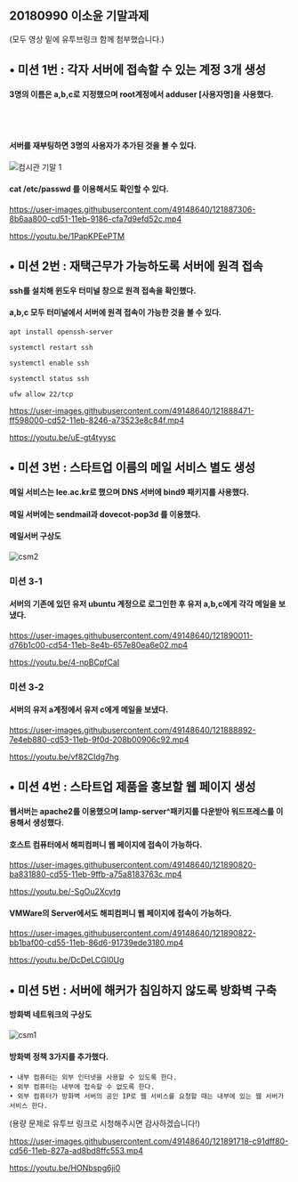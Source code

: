 ## 20180990 이소윤 기말과제
 
 (모두 영상 밑에 유투브링크 함께 첨부했습니다.)  
## •  미션 1번 : 각자 서버에 접속할 수 있는 계정 3개 생성  

  
#### 3명의 이름은 a,b,c로 지정했으며 root계정에서 adduser [사용자명]을 사용했다.  
 <br/> 
  <br/> 
  
#### 서버를 재부팅하면 3명의 사용자가 추가된 것을 볼 수 있다.  

![컴시관 기말 1](https://user-images.githubusercontent.com/49148640/121887303-89a0e480-cd51-11eb-8eb8-eecdc268fdac.png)    
 

#### cat /etc/passwd 를 이용해서도 확인할 수 있다.  



https://user-images.githubusercontent.com/49148640/121887306-8b6aa800-cd51-11eb-9186-cfa7d9efd52c.mp4    


https://youtu.be/1PapKPEePTM   
  
## •  미션 2번 : 재택근무가 가능하도록 서버에 원격 접속    

#### ssh를 설치해 윈도우 터미널 창으로 원격 접속을 확인했다.   

#### a,b,c 모두 터미널에서 서버에 원격 접속이 가능한 것을 볼 수 있다.  
  
~~~
apt install openssh-server  

systemctl restart ssh  

systemctl enable ssh  

systemctl status ssh  
  
ufw allow 22/tcp
~~~
  
 
https://user-images.githubusercontent.com/49148640/121888471-ff598000-cd52-11eb-8246-a73523e8c84f.mp4    

  https://youtu.be/uE-gt4tyysc   
  
## •  미션 3번 : 스타트업 이름의 메일 서비스 별도 생성  

 #### 메일 서비스는 lee.ac.kr로 했으며  DNS 서버에 bind9 패키지를 사용했다.  
 #### 메일 서버에는 sendmail과 dovecot-pop3d 를 이용했다.     
 
 #### 메일서버 구상도
 
![csm2](https://user-images.githubusercontent.com/49148640/121893124-937a1600-cd58-11eb-938b-39062f175a46.jpg)
     
 ### 미션 3-1     
 #### 서버의 기존에 있던 유저 ubuntu 계정으로 로그인한 후 유저 a,b,c에게 각각 메일을 보냈다.    
    
   
https://user-images.githubusercontent.com/49148640/121890011-d76b1c00-cd54-11eb-8e4b-657e80ea6e02.mp4  
  
 https://youtu.be/4-npBCpfCaI 
      
  ### 미션 3-2  
  
    
  #### 서버의 유저 a계정에서 유저 c에게 메일을 보냈다.  

https://user-images.githubusercontent.com/49148640/121888892-7e4eb880-cd53-11eb-9f0d-208b00906c92.mp4  

  https://youtu.be/vf82CIdg7hg  
## •  미션 4번 : 스타트업 제품을 홍보할 웹 페이지 생성
  
  #### 웹서버는 apache2를 이용했으며 lamp-server^패키지를 다운받아 워드프레스를 이용해서 생성했다.  
  
#### 호스트 컴퓨터에서 해피컴퍼니 웹 페이지에 접속이 가능하다.  

https://user-images.githubusercontent.com/49148640/121890820-ba831880-cd55-11eb-9ffb-a75a8183763c.mp4  


  https://youtu.be/-SgOu2Xcytg  

#### VMWare의 Server에서도 해피컴퍼니 웹 페이지에 접속이 가능하다.

https://user-images.githubusercontent.com/49148640/121890822-bb1baf00-cd55-11eb-86d6-91739ede3180.mp4  

https://youtu.be/DcDeLCGl0Ug  

## • 미션 5번 : 서버에 해커가 침임하지 않도록 방화벽 구축  

#### 방화벽 네트워크의 구상도
![csm1](https://user-images.githubusercontent.com/49148640/121893121-92e17f80-cd58-11eb-9312-854b3f17cb6a.jpg)  

#### 방화벽 정책 3가지를 추가했다.
~~~
• 내부 컴퓨터는 외부 인터넷을 사용할 수 있도록 한다.  
• 외부 컴퓨터는 내부에 접속할 수 없도록 한다.  
• 외부 컴퓨터가 방화벽 서버의 공인 IP로 웹 서비스를 요청할 때는 내부에 있는 웹 서버가 서비스 한다.  
~~~

(용량 문제로 유투브 링크로 시청해주시면 감사하겠습니다!)  

https://user-images.githubusercontent.com/49148640/121891718-c91dff80-cd56-11eb-827a-ad8bd8ffc553.mp4

https://youtu.be/HONbspg6ji0  
